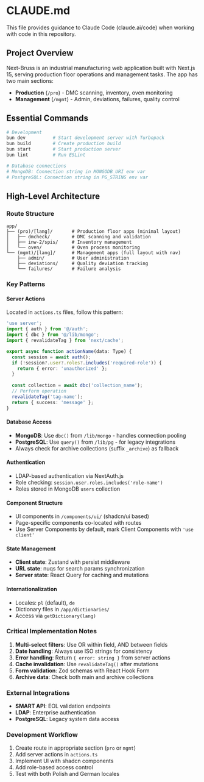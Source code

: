# CLAUDE.md

This file provides guidance to Claude Code (claude.ai/code) when working with code in this repository.

## Project Overview

Next-Bruss is an industrial manufacturing web application built with Next.js 15, serving production floor operations and management tasks. The app has two main sections:
- **Production** (`/pro`) - DMC scanning, inventory, oven monitoring
- **Management** (`/mgmt`) - Admin, deviations, failures, quality control

## Essential Commands

```bash
# Development
bun dev          # Start development server with Turbopack
bun build        # Create production build
bun start        # Start production server
bun lint         # Run ESLint

# Database connections
# MongoDB: Connection string in MONGODB_URI env var
# PostgreSQL: Connection string in PG_STRING env var
```

## High-Level Architecture

### Route Structure
```
app/
├── (pro)/[lang]/       # Production floor apps (minimal layout)
│   ├── dmcheck/        # DMC scanning and validation
│   ├── inw-2/spis/     # Inventory management
│   └── oven/           # Oven process monitoring
└── (mgmt)/[lang]/      # Management apps (full layout with nav)
    ├── admin/          # User administration
    ├── deviations/     # Quality deviation tracking
    └── failures/       # Failure analysis
```

### Key Patterns

#### Server Actions
Located in `actions.ts` files, follow this pattern:
```typescript
'use server';
import { auth } from '@/auth';
import { dbc } from '@/lib/mongo';
import { revalidateTag } from 'next/cache';

export async function actionName(data: Type) {
  const session = await auth();
  if (!session?.user?.roles?.includes('required-role')) {
    return { error: 'unauthorized' };
  }
  
  const collection = await dbc('collection_name');
  // Perform operation
  revalidateTag('tag-name');
  return { success: 'message' };
}
```

#### Database Access
- **MongoDB**: Use `dbc()` from `/lib/mongo` - handles connection pooling
- **PostgreSQL**: Use `query()` from `/lib/pg` - for legacy integrations
- Always check for archive collections (suffix `_archive`) as fallback

#### Authentication
- LDAP-based authentication via NextAuth.js
- Role checking: `session.user.roles.includes('role-name')`
- Roles stored in MongoDB `users` collection

#### Component Structure
- UI components in `/components/ui/` (shadcn/ui based)
- Page-specific components co-located with routes
- Use Server Components by default, mark Client Components with `'use client'`

#### State Management
- **Client state**: Zustand with persist middleware
- **URL state**: nuqs for search params synchronization
- **Server state**: React Query for caching and mutations

#### Internationalization
- Locales: `pl` (default), `de`
- Dictionary files in `/app/dictionaries/`
- Access via `getDictionary(lang)`

### Critical Implementation Notes

1. **Multi-select filters**: Use OR within field, AND between fields
2. **Date handling**: Always use ISO strings for consistency
3. **Error handling**: Return `{ error: string }` from server actions
4. **Cache invalidation**: Use `revalidateTag()` after mutations
5. **Form validation**: Zod schemas with React Hook Form
6. **Archive data**: Check both main and archive collections

### External Integrations
- **SMART API**: EOL validation endpoints
- **LDAP**: Enterprise authentication
- **PostgreSQL**: Legacy system data access

### Development Workflow
1. Create route in appropriate section (`pro` or `mgmt`)
2. Add server actions in `actions.ts`
3. Implement UI with shadcn components
4. Add role-based access control
5. Test with both Polish and German locales